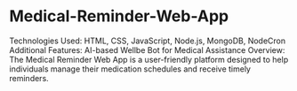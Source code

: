 # Medical-Reminder-Web-App
Technologies Used: HTML, CSS, JavaScript, Node.js, MongoDB, NodeCron Additional Features: AI-based Wellbe Bot for Medical Assistance  Overview: The Medical Reminder Web App is a user-friendly platform designed to help individuals manage their medication schedules and receive timely reminders. 
